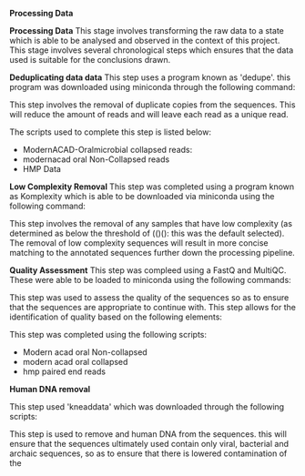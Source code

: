 **Processing Data**


**Processing Data**
This stage involves transforming the raw data to a state which is able to be analysed and observed in the context of this project. This stage involves several chronological steps which ensures that the data used is suitable for the conclusions drawn. 

**Deduplicating data data**
This step uses a program known as 'dedupe'. this program was downloaded using miniconda through the following command: 

This step involves the removal of duplicate copies from the sequences. This will reduce the amount of reads and will leave each read as a unique read. 

The scripts used to complete this step is listed below:

 - ModernACAD-Oralmicrobial collapsed reads:
 - modernacad oral Non-Collapsed reads
 - HMP Data 

**Low Complexity Removal**
This step was completed using a program known as Komplexity which is able to be downloaded via miniconda using the following command: 

This step involves the removal of any samples that have low complexity (as determined as below the threshold of (()(): this was the default selected). The removal of low complexity sequences will result in more concise matching to the annotated sequences further down the processing pipeline. 


**Quality Assessment**
This step was compleed using a FastQ and MultiQC. These were able to be loaded to miniconda using the following commands:

This step was used to assess the quality of the sequences so as to ensure that the sequences are appropriate to continue with. This step allows for the identification of quality based on the following elements: 

This step was completed using the following scripts:

 - Modern acad oral Non-collapsed
 - modern acad oral collapsed
 - hmp paired end reads

**Human DNA removal**

This step used 'kneaddata' which was downloaded through the following scripts:

This step is used to remove and human DNA from the sequences. this will ensure that the sequences ultimately used contain only viral, bacterial and archaic sequences, so as to ensure that there is lowered contamination of the 

